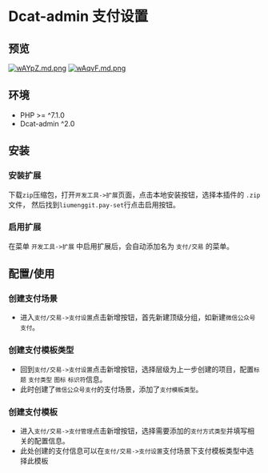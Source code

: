 # Dcat-admin 支付设置

## 预览

[![wAYpZ.md.png](https://i.328888.xyz/2023/01/13/wAYpZ.md.png)](https://imgloc.com/i/wAYpZ)
[![wAqvF.md.png](https://i.328888.xyz/2023/01/13/wAqvF.md.png)](https://imgloc.com/i/wAqvF)

## 环境

- PHP >= ^7.1.0
- Dcat-admin ^2.0

## 安装

### 安装扩展

下载`zip`压缩包，打开`开发工具->扩展`页面，点击本地安装按钮，选择本插件的 `.zip` 文件，
然后找到`liumenggit.pay-set`行点击启用按钮。

### 启用扩展

在菜单 `开发工具->扩展` 中启用扩展后，会自动添加名为 `支付/交易` 的菜单。

## 配置/使用

### 创建支付场景

- 进入`支付/交易->支付设置`点击新增按钮，首先新建顶级分组，如新建`微信公众号支付`。

### 创建支付模板类型

- 回到`支付/交易->支付设置`点击新增按钮，选择层级为上一步创建的项目，配置`标题` `支付类型` `图标` `标识符`信息。
- 此时创建了`微信公众号支付`的支付场景，添加了`支付模板类型`。

### 创建支付模板

- 进入`支付/交易->支付管理`点击新增按钮，选择需要添加的`支付方式类型`并填写相关的配置信息。
- 此处创建的支付信息可以在`支付/交易->支付设置`支付场景下支付模板类型中选择此模板

[//]: # (## 开源协议)

[//]: # ()

[//]: # (Dcat Plus 遵循 MIT 开源协议。)
